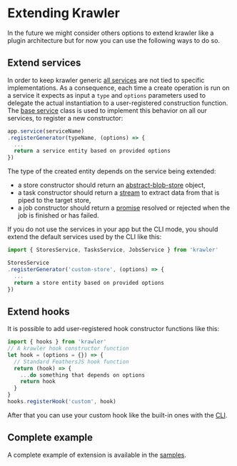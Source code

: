 # Extending Krawler

In the future we might consider others options to extend krawler like a plugin architecture but for now you can use the following ways to do so.

## Extend services

In order to keep krawler generic [all services](../reference/services.md) are not tied to specific implementations. As a consequence, each time a create operation is run on a service it expects as input a `type` and `options` parameters used to delegate the actual instantiation to a user-registered construction function. The [base service](https://github.com/kalisio/krawler/blob/master/src/services/service.js) class is used to implement this behavior on all our services, to register a new constructor:
```js
app.service(serviceName)
.registerGenerator(typeName, (options) => {
  ...
  return a service entity based on provided options
})
```

The type of the created entity depends on the service being extended:
* a store constructor should return an [abstract-blob-store](https://github.com/maxogden/abstract-blob-store) object,
* a task constructor should return a [stream](https://nodejs.org/api/stream.html) to extract data from that is piped to the target store,
* a job constructor should return a [promise](https://developer.mozilla.org/en-US/docs/Web/JavaScript/Reference/Global_Objects/Promise) resolved or rejected when the job is finished or has failed.

If you do not use the services in your app but the CLI mode, you should extend the default services used by the CLI like this:
```js
import { StoresService, TasksService, JobsService } from 'krawler'

StoresService
.registerGenerator('custom-store', (options) => {
  ...
  return a store entity based on provided options
})
```

## Extend hooks

It is possible to add user-registered hook constructor functions like this:
```js
import { hooks } from 'krawler'
// A krawler hook constructor function
let hook = (options = {}) => {
  // Standard FeathersJS hook function
  return (hook) => {
    ...do something that depends on options
    return hook
  }
}
hooks.registerHook('custom', hook)
```

After that you can use your custom hook like the built-in ones with the [CLI](./using-krawler.md#command-line-interface).

## Complete example

A complete example of extension is available in the [samples](https://github.com/kalisio/krawler/blob/master/examples/extend/index.js).
